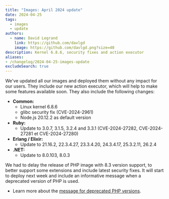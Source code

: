 ```yaml
---
title: "Images: April 2024 update"
date: 2024-04-25
tags:
  - images
  - update
authors:
  - name: David Legrand
    link: https://github.com/davlgd
    image: https://github.com/davlgd.png?size=40
description: Kernel 6.8.6, security fixes and action executor
aliases:
- /changelog/2024-04-25-images-update
excludeSearch: true
---
```


We've updated all our images and deployed them without any impact for our users. They include our new action executor, which will help to make some features available soon. They also include the following changes:

* **Common:**
  * Linux kernel 6.8.6
  * glibc security fix (CVE-2024-2961)
  * Node.js 20.12.2 as default version
* **Ruby:**
  * Update to 3.0.7, 3.1.5, 3.2.4 and 3.3.1 (CVE-2024-27282, CVE-2024-27281 et CVE-2024-27280)
* **Erlang / Elixir:**
  * Update to 21.16.2, 22.3.4.27, 23.3.4.20, 24.3.4.17, 25.3.2.11, 26.2.4
* **.NET:**
  * Update to 8.0.103, 8.0.3

We had to delay the release of PHP image with 8.3 version support, to better support some extensions and include latest security fixes. It will start to deploy next week and include an informative message when a deprecated version of PHP is used.

* Learn more about the [message for deprecated PHP versions](../04-24-php-deprecate-warning/).
